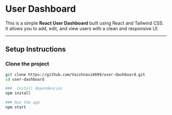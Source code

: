 # User Dashboard

This is a simple **React User Dashboard** built using React and Tailwind CSS.  
It allows you to add, edit, and view users with a clean and responsive UI.

---

## Setup Instructions

###  Clone the project
```bash
git clone https://github.com/Vaishnavi6699/user-dashboard.git
cd user-dashboard

###  Install dependencies
npm install

### Run the app
npm start

